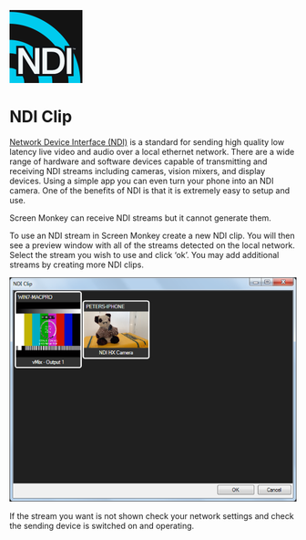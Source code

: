 ![](../../images/ndi.png)
# NDI Clip

[Network Device Interface (NDI)](https://www.ndi.tv) is a standard for sending high quality low latency live video and audio over a local ethernet network. There are a wide range of hardware and software devices capable of transmitting and receiving NDI streams including cameras, vision mixers, and display devices. Using a simple app you can even turn your phone into an NDI camera. One of the benefits of NDI is that it is extremely easy to setup and use.

Screen Monkey can receive NDI streams but it cannot generate them. 

To use an NDI stream in Screen Monkey create a new NDI clip. You will then see a preview window with all of the streams detected on the local network. Select the stream you wish to use and click ‘ok’. You may add additional streams by creating more NDI clips.

![](../../images/clip-ndi-preview.png)

If the stream you want is not shown check your network settings and check the sending device is switched on and operating. 
